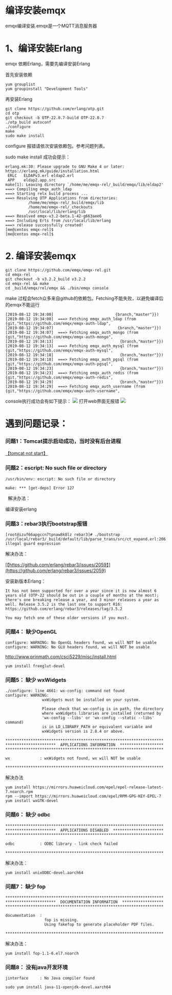 编译安装emqx
================
emqx编译安装.emqx是一个MQTT消息服务器


# 1、编译安装Erlang
emqx 依赖Erlang，需要先编译安装Erlang

首先安装依赖
```
yum grouplist
yum groupinstall "Development Tools"
```
再安装Erlang
```
git clone https://github.com/erlang/otp.git
cd otp
git checkout -b OTP-22.0.7-build OTP-22.0.7
./otp_build autoconf
./configure
make
sudo make install
```
configure 报错请依次安装依赖包。参考问题列表。

sudo make install 成功会提示：
```
erlang.mk:30: Please upgrade to GNU Make 4 or later: https://erlang.mk/guide/installation.html
 ERLC   ELDAPv3.erl eldap2.erl
 APP    eldap2.app.src
make[1]: Leaving directory `/home/me/emqx-rel/_build/emqx/lib/eldap2'
===> Compiling emqx_auth_ldap
===> Starting relx build process ...
===> Resolving OTP Applications from directories:
          /home/me/emqx-rel/_build/emqx/lib
          /home/me/emqx-rel/_checkouts
          /usr/local/lib/erlang/lib
===> Resolved emqx-v3.2-beta.1-42-g663aee6
===> Including Erts from /usr/local/lib/erlang
===> release successfully created!
[me@centos emqx-rel]$
[me@centos emqx-rel]$
```

# 2. 编译安装emqx
```
git clone https://github.com/emqx/emqx-rel.git
cd emqx-rel
git checkout -b v3.2.2_build v3.2.2
cd emqx-rel && make
cd _build/emqx/rel/emqx && ./bin/emqx console
```

make 过程会fetch众多来自github的依赖包。Fetching不能失败，以避免编译后的emqx不能运行
```
[2019-08-12 19:34:00]                           {branch,"master"}})
[2019-08-12 19:34:00]  ===> Fetching emqx_auth_ldap (from {git,"https://github.com/emqx/emqx-auth-ldap",
[2019-08-12 19:34:07]                            {branch,"master"}})
[2019-08-12 19:34:07]  ===> Fetching emqx_auth_mongo (from {git,"https://github.com/emqx/emqx-auth-mongo",
[2019-08-12 19:34:13]                             {branch,"master"}})
[2019-08-12 19:34:13]  ===> Fetching emqx_auth_mysql (from {git,"https://github.com/emqx/emqx-auth-mysql",
[2019-08-12 19:34:18]                             {branch,"master"}})
[2019-08-12 19:34:18]  ===> Fetching emqx_auth_pgsql (from {git,"https://github.com/emqx/emqx-auth-pgsql",
[2019-08-12 19:34:23]                             {branch,"master"}})
[2019-08-12 19:34:23]  ===> Fetching emqx_auth_redis (from {git,"https://github.com/emqx/emqx-auth-redis",
[2019-08-12 19:34:29]                             {branch,"master"}})
[2019-08-12 19:34:29]  ===> Fetching emqx_auth_username (from {git,"https://github.com/emqx/emqx-auth-username",
```

console执行成功会有如下提示：
![](../images/emqx_success_on_taishan2280v2.PNG)
打开web界面无报错
![](../images/emqx_web_dashboard.PNG)

# 遇到问题记录：

### 问题1：Tomcat提示启动成功，当时没有后台进程

[【tomcat not start】](tomcat_not_start.md)

### 问题2：escript: No such file or directory

```
/usr/bin/env: escript: No such file or directory

make: *** [get-deps] Error 127
```
 
解决办法：

编译安装erlang

### 问题3：rebar3执行bootstrap报错

```
[root@izuf66apgccn7tpnaw8k8lz rebar3]# ./bootstrap
/usr/local/rebar3/_build/default/lib/parse_trans/src/ct_expand.erl:206: illegal guard expression

```
解决办法：

[【https://github.com/erlang/rebar3/issues/2059】](https://github.com/erlang/rebar3/issues/2059)

安装新版本Erlang：
```
It has not been supported for over a year since it is now almost 6 years old (OTP-22 should be out in a couple of months at the most); there's one breaking release a year, and 3 minor releases a year as well. Release 3.5.2 is the last one to support R16: https://github.com/erlang/rebar3/releases/tag/3.5.2

You may fetch one of these older versions if you must.
```

### 问题4： 缺少OpenGL
```
configure: WARNING: No OpenGL headers found, wx will NOT be usable
configure: WARNING: No GLU headers found, wx will NOT be usable
```

http://www.prinmath.com/csci5229/misc/install.html

```
yum install freeglut-devel
```

### 问题5： 缺少 wxWidgets
```
./configure: line 4661: wx-config: command not found
configure: WARNING:
                wxWidgets must be installed on your system.

                Please check that wx-config is in path, the directory
                where wxWidgets libraries are installed (returned by
                'wx-config --libs' or 'wx-config --static --libs' command)
                is in LD_LIBRARY_PATH or equivalent variable and
                wxWidgets version is 2.8.4 or above.

*********************************************************************
**********************  APPLICATIONS INFORMATION  *******************
*********************************************************************

wx             : wxWidgets not found, wx will NOT be usable

*********************************************************************

```
解决办法
```
yum install https://mirrors.huaweicloud.com/epel/epel-release-latest-7.noarch.rpm
rpm --import https://mirrors.huaweicloud.com/epel/RPM-GPG-KEY-EPEL-7
yum install wxGTK-devel
```

### 问题6： 缺少 odbc

```
*********************************************************************
**********************  APPLICATIONS DISABLED  **********************
*********************************************************************

odbc           : ODBC library - link check failed

*********************************************************************
```
解决办法：
```
yum install unixODBC-devel.aarch64
```

### 问题7： 缺少 fop
```
*********************************************************************
**********************  DOCUMENTATION INFORMATION  ******************
*********************************************************************

documentation  :
                 fop is missing.
                 Using fakefop to generate placeholder PDF files.

*********************************************************************
```
解决办法：
```
yum install fop-1.1-6.el7.noarch
```

### 问题8： 没有java开发环境
```
jinterface     : No Java compiler found
```
```
sudo yum install java-11-openjdk-devel.aarch64
```

